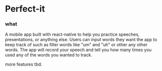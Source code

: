 # Perfect-it

### what
A mobile app built with react-native to help you practice speeches, presentations, or anything else. Users can input words they 
want the app to keep track of such as filler words like "um" and "uh" or other any other words. The app will record your speech 
and tell you how many times you used any of the words you wanted to track.

more features tbd.
